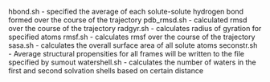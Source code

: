 hbond.sh -  specified the average of each solute-solute hydrogen bond formed over the course of the trajectory
pdb_rmsd.sh - calculated rmsd over the course of the trajectory
radgyr.sh - calculates radius of gyration for specified atoms 
rmsf.sh - calculates rmsf over the course of the trajectory
sasa.sh - calculates the overall surface area of all solute atoms
seconstr.sh - Average structural propensities for all frames will be written to the file specified by sumout
watershell.sh - calculates the number of waters in the first and second solvation shells based on certain distance
